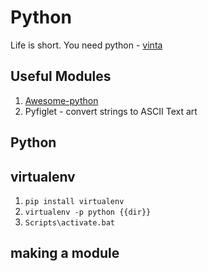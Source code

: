 # Python

Life is short. You need python - [vinta](https://awesome-python.com/)

## Useful Modules

1. [Awesome-python](https://github.com/vinta/awesome-python/)
2. Pyfiglet - convert strings to ASCII Text art

## Python 

## virtualenv

1. `pip install virtualenv`
2. `virtualenv -p python {{dir}}`
3. `Scripts\activate.bat`

## making a module

